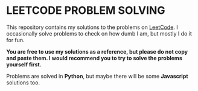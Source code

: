 # LEETCODE PROBLEM SOLVING 

This repository contains my solutions to the problems on [LeetCode](https://leetcode.com/problemset/all/). I occasionally solve problems to check on how dumb I am, but mostly I do it for fun. 

**You are free to use my solutions as a reference, but please do not copy and paste them. I would recommend you to try to solve the problems yourself first.**

Problems are solved in **Python**, but maybe there will be some **Javascript** solutions too.

